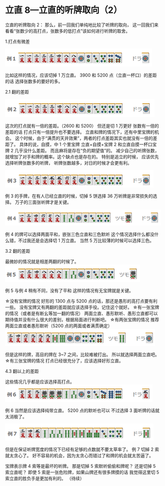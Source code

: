 # 立直 8—立直的听牌取向（2）

立直的听牌取向 2：  那么，前一回我们单纯地比较了听牌的取向， 这一回我们来看看“张数少的高打点，张数多的低打点”该如何进行听牌的取舍。

1.打点有微差

![image](./output/image_page186_9.png)

比如这样的情况，应该切掉 1 万立直。 3900 和 5200 点（立直一杯口）的差距的话 选择张数多的要好的多。

2.1 翻的差距

![image](./output/image_page186_10.png)

这次的打点就有一倍的差距。（2600 和 5200） 但还是切 1 万更好 张数有一倍的差距的话 打点只有一倍提升也不要选择。  立直和牌的情况下，还有中里宝牌的机会。 这个时候，由于“满贯的天井效果”，两者的打点差距其实也就没有一倍的差距了。  具体的说，自摸，中 1 个里宝牌 立直+自摸+宝牌 2 和立直自摸一杯口宝牌 2 几乎没什么差距。  而且麻将是存在“负的期望值”的。 减少自己的听牌张数，就增加了对手和牌的概率。这个缺点也是存在的。  特别是追立的时候， 应该优先选择听牌张数多的听牌， 听牌张数越多，对日的时候才会更有利。

![image](./output/image_page187_9.png)

例 3 的手牌，在有人已经立直的时候，切掉 5 饼选择 36 万听牌是非常损失的选择。 万子的三面张听牌才是关键。

![image](./output/image_page187_10.png)

例 4 的牌可以选择两面平和，嵌张三色立直和三色默听 这个情况选择什么都没什么错，不过我还是会选择切 1 万立直。 当然 5 万比较薄的时候可以选择三色。

3.2 翻的差距

 最微妙的情况就是相差两翻的时候了。
![image](./output/image_page187_11.png)

例 5 与例 4 稍有不同，没有了平和 这样的情况有无宝牌就是关键。

☆没有宝牌的情况 好形的 1300 点与 5200 点的话，那还是愚形的高打点要有利一些。 没有宝牌又有两翻的差距就应该选择手役。记住这个就好。   ☆有一张宝牌的情况（或者是有断幺等加一翻的情况）  两面立直、愚形默听、愚形立直都可以 期待值并没有什么很大的差别，根据局面进行判断吧。  ☆有两张宝牌的情况 推荐两面立直或者愚形默听（5200 点的两面或者满贯确定）
![image](./output/image_page188_9.png)

但是这样的牌，高目的牌在 3~7 之间，比较难被打出。 所以就选择两面立直吧。  ☆有三张宝牌的情况  打点已经很充分了，应该选择好形立直。

4.3 翻以上的差距

 这些情况几乎都是应该选择高打点。
![image](./output/image_page188_10.png)

例 6 当然是应该选择纯带立直。 5200 点的默听也可以 不过选择 3 面听牌的话就太消极了。

![image](./output/image_page188_11.png)

但是在保证听牌宽度的情况下已经有足够的点数就不要太草率了。  例 7 切掉 2 索就太贪心了。 好不容易的机会，因为太贪心而错过了和牌的机会就太苦逼了。

宝牌表示牌 4 索等是最坏的听牌。  那是切掉 5 索默听偷偷和牌呢？ 还是切掉 5 索立直呢？  即使 5 索是一张危险牌，如果山牌还有很多牌摸的话 我觉得这里切 5 索立直的胜负手是更加有利的。  （待续）